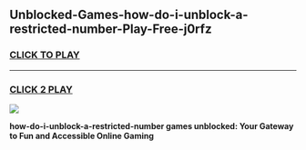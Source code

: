 
## Unblocked-Games-how-do-i-unblock-a-restricted-number-Play-Free-j0rfz
<h3>
<a href="https://premium76.site?title=how-do-i-unblock-a-restricted-number&ref=23A">CLICK TO PLAY</a></h3>
<hr>

<h3>
<a href="https://premium76.site?title=how-do-i-unblock-a-restricted-number&ref=23A">CLICK 2 PLAY</a>
  
</h3>

<a href="https://premium76.site?title=how-do-i-unblock-a-restricted-number&ref=23A"><img src="https://clearcache.store/games.png"></a>


**how-do-i-unblock-a-restricted-number games unblocked: Your Gateway to Fun and Accessible Online Gaming**
